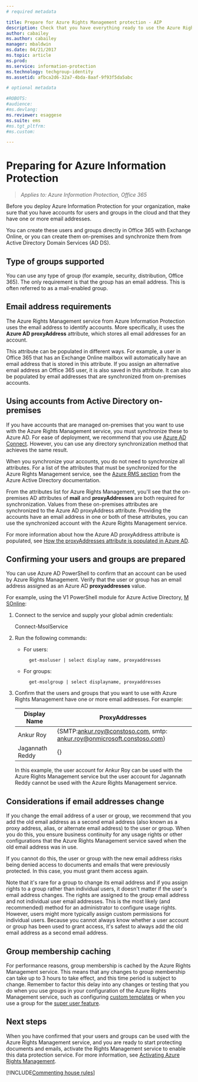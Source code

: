 ```yaml
---
# required metadata

title: Prepare for Azure Rights Management protection - AIP
description: Check that you have everything ready to use the Azure Rights Management service, so that your organization can protect documents and emails.
author: cabailey
ms.author: cabailey
manager: mbaldwin
ms.date: 04/21/2017
ms.topic: article
ms.prod:
ms.service: information-protection
ms.technology: techgroup-identity
ms.assetid: afbca2d6-32a7-4bda-8aaf-9f93f5da5abc

# optional metadata

#ROBOTS:
#audience:
#ms.devlang:
ms.reviewer: esaggese
ms.suite: ems
#ms.tgt_pltfrm:
#ms.custom:

---
```


# Preparing for Azure Information Protection

>*Applies to: Azure Information Protection, Office 365*

Before you deploy Azure Information Protection for your organization, make sure that you have accounts for users and groups in the cloud and that they have one or more email addresses. 

You can create these users and groups directly in Office 365 with Exchange Online, or you can create them on-premises and synchronize them from Active Directory Domain Services (AD DS).

## Type of groups supported

You can use any type of group (for example, security, distribution, Office 365). The only requirement is that the group has an email address. This is often referred to as a mail-enabled group.

## Email address requirements

The Azure Rights Management service from Azure Information Protection uses the email address to identify accounts. More specifically, it uses the **Azure AD proxyAddress** attribute, which stores all email addresses for an account. 

This attribute can be populated in different ways. For example, a user in Office 365 that has an Exchange Online mailbox will automatically have an email address that is stored in this attribute. If you assign an alternative email address an Office 365 user, it is also saved in this attribute. It can also be populated by email addresses that are synchronized from on-premises accounts. 

## Using accounts from Active Directory on-premises

If you have accounts that are managed on-premises that you want to use with the Azure Rights Management service, you must synchronize these to Azure AD. For ease of deployment, we recommend that you use [Azure AD Connect](/azure/active-directory/connect/active-directory-aadconnect). However, you can use any directory synchronization method that achieves the same result.

When you synchronize your accounts, you do not need to synchronize all attributes. For a list of the attributes that must be synchronized for the Azure Rights Management service, see the [Azure RMS section](/azure/active-directory/connect/active-directory-aadconnectsync-attributes-synchronized#azure-rms) from the Azure Active Directory documentation. 

From the attributes list for Azure Rights Management, you'll see that the on-premises AD attributes of **mail** and **proxyAddresses** are both required for synchronization. Values from these on-premises attributes are synchronized to the Azure AD proxyAddress attribute. Providing the accounts have an email address in one or both of these attributes, you can use the synchronized account with the Azure Rights Management service.

For more information about how the Azure AD proxyAddress attribute is populated, see [How the proxyAddresses attribute is populated in Azure AD](https://support.microsoft.com/help/3190357/how-the-proxyaddresses-attribute-is-populated-in-azure-ad).

## Confirming your users and groups are prepared

You can use Azure AD PowerShell to confirm that an account can be used by Azure Rights Management. Verify that the user or group has an email address assigned as an Azure AD **proxyaddresses** value. 

For example, using the V1 PowerShell module for Azure Active Directory, [M​SOnline](/powershell/module/msonline/?view=azureadps-1.0):

1. Connect to the service and supply your global admin credentials:
    
	Connect-MsolService
    
2. Run the following commands:
    
    - For users:
        
			get-msoluser | select display name, proxyaddresses
        
    - For groups:
         
			get-msolgroup | select displayname, proxyaddresses

3. Confirm that the users and groups that you want to use with Azure Rights Management have one or more email addresses. For example:
    
    |Display Name|ProxyAddresses|
    |-------------------|------------------------------|
    |Ankur Roy|{SMTP:ankur.roy@constoso.com, smtp: ankur.roy@onmicrosoft.constoso.com}|
    |Jagannath Reddy |{}|
    
    In this example, the user account for Ankur Roy can be used with the Azure Rights Management service but the user account for Jagannath Reddy cannot be used with the Azure Rights Management service.

## Considerations if email addresses change

If you change the email address of a user or group, we recommend that you add the old email address as a second email address (also known as a proxy address, alias, or alternate email address) to the user or group. When you do this, you ensure business continuity for any usage rights or other configurations that the Azure Rights Management service saved when the old email address was in use. 

If you cannot do this, the user or group with the new email address risks being denied access to documents and emails that were previously protected. In this case, you must grant them access again.

Note that it's rare for a group to change its email address and if you assign rights to a group rather than individual users, it doesn't matter if the user's email address changes. The rights are assigned to the group email address and not individual user email addresses. This is the most likely (and recommended) method for an administrator to configure usage rights. However, users might more typically assign custom permissions for individual users. Because you cannot always know whether a user account or group has been used to grant access, it's safest to always add the old email address as a second email address.

## Group membership caching

For performance reasons, group membership is cached by the Azure Rights Management service. This means that any changes to group membership can take up to 3 hours to take effect, and this time period is subject to change. Remember to factor this delay into any changes or testing that you do when you use groups in your configuration of the Azure Rights Management service, such as configuring [custom templates](../deploy-use/configure-custom-templates.md) or when you use a group for the [super user feature](../deploy-use/configure-super-users.md). 


## Next steps

When you have confirmed that your users and groups can be used with the Azure Rights Management service, and you are ready to start protecting documents and emails, activate the Rights Management service to enable this data protection service. For more information, see [Activating Azure Rights Management](../deploy-use/activate-service.md).

[!INCLUDE[Commenting house rules](../includes/houserules.md)]



